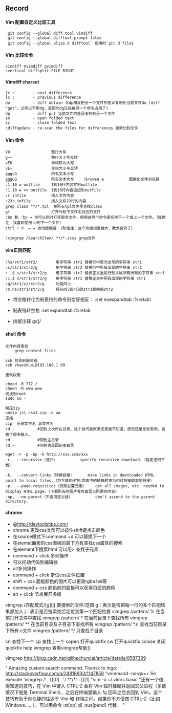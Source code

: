 ## Record

#### Vim 配置自定义比较工具

     git config --global diff.tool vimdiff
     git config --global difftool.prompt false
     git config --global alias.d difftool` 使用时`git d file1

#### Vim 比较命令
    vimdiff mvimdiff gvimdiff
    :vertical diffsplit FILE_RIGHT

#### Vimdiff charset

    ]c :        - next difference
    [c :        - previous difference
    do          - diff obtain 与dp相反把另一个文件的差异复制到当前文件do (diff "get"，之所以不用dg，是因为dg已经被另一个命令占用了)
    dp          - diff put 当前文件的差异复制到另一个文件
    zo          - open folded text
    zc          - close folded text
    :diffupdate - re-scan the files for differences 重新比较文件

#### Vim 命令

    VU                  整行大写
    g~~                 整行大小写反转
    vEU                 单词转为大写
    vE~                 单词大小写反转
    ggguG               所有文本小写
    gggUG               所有文本大写    :browse e           图像化文件浏览器
    :1,10 w outfile     1到10行内容写到outfile
    :1,10 w >> outfile  1到10行内容追加到outfile
    :r infile           插入文件内容
    :23r infile         插入文件23行的内容
    grep class **/*.tpl  在所有tpl文件里查找class
    gf                  打开光标下文件名对应的文件
    :bn 和 :bp → 你可以同时打开很多文件，使用这两个命令来切换下一个或上一个文件。（陈皓注：我喜欢使用:n到下一个文件）
    ctrl + V  = → 自动给缩进 （陈皓注：这个功能相当强大，我太喜欢了）

    :vimgrep /SearchItem/ **/*.scss grep文件

#### vim正则匹配

    :%s/str1/str2/        用字符串 str2 替换行中首次出现的字符串 str1
    :s/str1/str2/g        用字符串 str2 替换行中所有出现的字符串 str1
    :.,$ s/str1/str2/g    用字符串 str2 替换正文当前行到末尾所有出现的字符串 str1
    :1,$ s/str1/str2/g    用字符串 str2 替换正文中所有出现的字符串 str1
    :g/str1/s//str2/g     功能同上
    :m,ns/str1/str2/g     将从m行到n行的str1替换成str2

 * 将空格转化为制表符的命令则恰好相反：
    :set noexpandtab
    :%retab!

 * 制表符转空格
    :set expandtab
    :%retab
 * 排版注释
    gq]/


#### shell 命令

    文件内容查找
        grep content files 

    ssh 登录到服务器
    ssh zhaoshuai@192.168.1.99

    更改权限

    chmod -R 777 /
    chown -R www:www
    切换到root
    sudo su - 
    
    解压zip
    unzip js\ css3.zip -d aa
    压缩
    zip  压缩文件名 源文件名
    cd -          #回到上次所在目录，这个技巧我原来还真是不知道，感觉还是比较有用，省略了很多输入。
    cd            #回到主目录
    cd ~          #同样也是回到主目录

    wget -r -p -np -k http://xxx.com/xxx
    -r,  --recursive（递归）          specify recursive download.（指定递归下载）

    -k,  --convert-links（转换链接）      make links in downloaded HTML point to local files.（将下载的HTML页面中的链接转换为相对链接即本地链接）
    -p,  --page-requisites（页面必需元素）    get all images, etc. needed to display HTML page.（下载所有的图片等页面显示所需的内容）
    -np, --no-parent（不追溯至父级）          don't ascend to the parent directory.

#### chrome 
   * @http://devtoolstips.com/
   * chrome 更改css类型可以按住shift键点击颜色
   * 在source模式下command +d 可以替换下一个
   * 在elemet面板的css面板的最下方有查找css属性的搜索
   * 在element下搜索html 可以用> 查找子元素
   * command + click 多列操作
   * 可以托动代码到编辑器
   * alt多列操作
   * command + click 定位css文件位置
   * shift + css 面板颜色的图片可以更改rgba hsl等
   * command + css 颜色前的面板可以获得页面的颜色
   * alt + click 节点展开多级

vimgrep /匹配模式/[g][j] 要搜索的文件/范围 
g：表示是否把每一行的多个匹配结果都加入
j：表示是否搜索完后定位到第一个匹配位置
vimgrep /pattern/ %           在当前打开文件中查找
vimgrep /pattern/ *             在当前目录下查找所有
vimgrep /pattern/ **            在当前目录及子目录下查找所有
vimgrep /pattern/ *.c          查找当前目录下所有.c文件
vimgrep /pattern/ **/*         只查找子目录

cn                                          查找下一个
cp                                          查找上一个
copen                                    打开quickfix
cw                                          打开quickfix
cclose                                   关闭qucikfix
help vimgrep                       查看vimgrep帮助]]


vimgrep
http://blog.csdn.net/qilihechuncai/article/details/8587389

" Amazing custom search command. Thansk to Ingo: http://stackoverflow.com/a/24818933/1147859
"vommand -nargs=+ Se execute 'vimgrep /' . [<f-args>][0] . '/ **/*.' . [<f-args>][1]
"vim -u ~/.vimrc.basic
"还有一个值得知道的技巧，在 Vim 中键入 CTRL-Z 会将 Vim 临时挂起并返回其父进程（多数情况下就是 Terminal Shell），之后在终端里输入 fg 回车之后会回到 Vim。这个技巧有助于你快捷的往返于 Vim 和 终端之间。如果你不方便按 CTRL-Z（比如 Windows……），可以用命令 :st[op] 或 :sus[pend] 代替。
"

